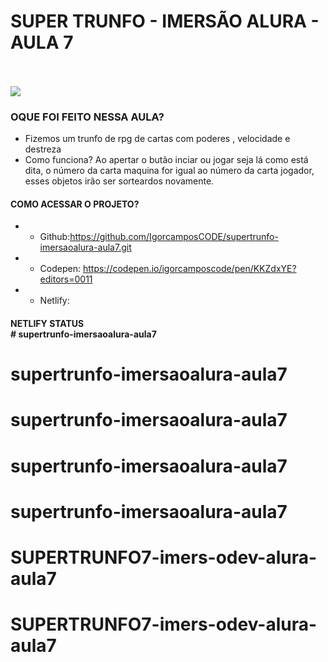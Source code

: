 # SUPER TRUNFO - IMERSÃO ALURA - AULA 7<br><br>

<img src="https://i.pinimg.com/564x/c2/80/bd/c280bdc68040c9a0ea0c70827efdfca4.jpg"><br>

### OQUE FOI FEITO NESSA AULA?<br>

* Fizemos um trunfo de rpg de cartas com poderes , velocidade e destreza<br>
* Como funciona? Ao apertar o butão inciar ou jogar seja lá como está dita, o número da carta maquina for igual ao número da carta jogador, esses objetos irão ser sorteardos novamente.

#### COMO ACESSAR O PROJETO?<br>

* * Github:https://github.com/IgorcamposCODE/supertrunfo-imersaoalura-aula7.git
* * Codepen: https://codepen.io/igorcamposcode/pen/KKZdxYE?editors=0011
* * Netlify: 

#### NETLIFY STATUS <br># supertrunfo-imersaoalura-aula7
# supertrunfo-imersaoalura-aula7
# supertrunfo-imersaoalura-aula7
# supertrunfo-imersaoalura-aula7
# supertrunfo-imersaoalura-aula7
# SUPERTRUNFO7-imers-odev-alura-aula7
# SUPERTRUNFO7-imers-odev-alura-aula7
